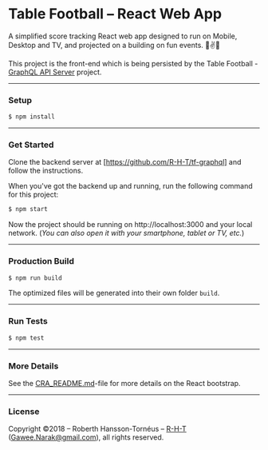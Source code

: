 # Table Football – React Web App
A simplified score tracking React web app designed to run on Mobile, Desktop and TV, and projected on a building on fun events. 🏢✌️🔦

This project is the front-end which is being persisted by the Table Football - [GraphQL API Server](0) project.

----

### Setup
```sh
$ npm install
```

----

### Get Started
Clone the backend server at [https://github.com/R-H-T/tf-graphql] and follow the instructions.

When you've got the backend up and running, run the following command for this project:

```sh
$ npm start
```

Now the project should be running on http://localhost:3000
and your local network. (_You can also open it with your smartphone, tablet or TV, etc._)

----

### Production Build
```sh
$ npm run build
```
The optimized files will be generated into their own folder `build`.

----

### Run Tests
```sh
$ npm test
```

----

### More Details
See the [CRA_README.md][2]-file for more details on the React bootstrap.

----
### License
Copyright ©2018 – Roberth Hansson-Tornéus – [R-H-T](1) (Gawee.Narak@gmail.com), all rights reserved.

[1]: https://github.com/R-H-T
[2]: CRA_README.md
